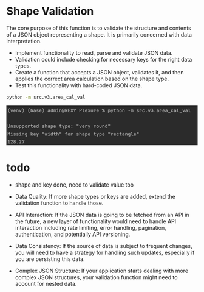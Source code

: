 # Shape Validation
The core purpose of this function is to validate the structure and contents of a JSON object representing a shape. 
It is primarily concerned with data interpretation.


- Implement functionality to read, parse and validate JSON data. 
- Validation could include checking for necessary keys for the right data types. 
- Create a function that accepts a JSON object, validates it, and then applies the correct area calculation based on the shape type. 
- Test this functionality with hard-coded JSON data.

```bash
python -m src.v3.area_cal_val    
```

![](../../Pictures/Pasted%20image%2020230610171628.png)


# todo

- shape and key done, need to validate value too

- Data Quality: If more shape types or keys are added, extend the validation function to handle those.

- API Interaction: If the JSON data is going to be fetched from an API in the future, a new layer of functionality would need to handle API interaction including rate limiting, error handling, pagination, authentication, and potentially API versioning.

- Data Consistency: If the source of data is subject to frequent changes, you will need to have a strategy for handling such updates, especially if you are persisting this data.

- Complex JSON Structure: If your application starts dealing with more complex JSON structures, your validation function might need to account for nested data.
